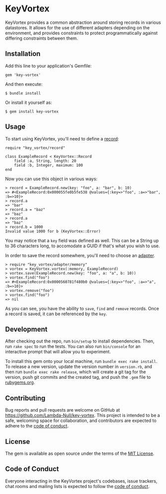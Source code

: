 # KeyVortex

KeyVortex provides a common abstraction around storing records in various datastores. It allows for the use of different adapters depending on the environment, and provides constraints to protect programmatically against differing constraints between them.

## Installation

Add this line to your application's Gemfile:

	gem 'key-vortex'

And then execute:

    $ bundle install

Or install it yourself as:

    $ gem install key-vortex

## Usage

To start using KeyVortex, you'll need to define a [record](https://rubydoc.info/gems/key-vortex/KeyVortex/Record/):

	require "key_vortex/record"

	class ExampleRecord < KeyVortex::Record
		field :a, String, length: 20
		field :b, Integer, maximum: 100
	end

Now you can use this object in various ways:

	> record = ExampleRecord.new(key: "foo", a: "bar", b: 10)
	=> #<ExampleRecord:0x000055fe0b5fe538 @values={:key=>"foo", :a=>"bar", :b=>10}>
	> record.a
	=> "bar"
	> record.a = "baz"
	=> "baz"
	> record.a
	=> "baz"
	> record.b = 1000
	Invalid value 1000 for b (KeyVortex::Error)

You may notice that a `key` field was defined as well. This can be a String up to 36 characters long, to accomodate a GUID if that's what you wish to use.

In order to save the record somewhere, you'll need to choose an [adapter](https://rubydoc.info/gems/key-vortex/KeyVortex/Adapter).

	> require "key_vortex/adapter/memory"
	> vortex = KeyVortex.vortex(:memory, ExampleRecord)
	> vortex.save(ExampleRecord.new(key: "foo", a: "a", b: 10))
	> vortex.find("foo")
	=> #<ExampleRecord:0x0000560781f480b0 @values={:key=>"foo", :a=>"a", :b=>10}>
	> vortex.remove("foo")
	> vortex.find("foo")
	=> nil

As you can see, you have the ability to `save`, `find` and `remove` records. Once a record is saved, it can be referenced by the `key`.

## Development

After checking out the repo, run `bin/setup` to install dependencies. Then, run `rake spec` to run the tests. You can also run `bin/console` for an interactive prompt that will allow you to experiment.

To install this gem onto your local machine, run `bundle exec rake install`. To release a new version, update the version number in `version.rb`, and then run `bundle exec rake release`, which will create a git tag for the version, push git commits and the created tag, and push the `.gem` file to [rubygems.org](https://rubygems.org).

## Contributing

Bug reports and pull requests are welcome on GitHub at https://github.com/Lambda-Null/key-vortex. This project is intended to be a safe, welcoming space for collaboration, and contributors are expected to adhere to the [code of conduct](https://github.com/Lambda-Null/key-vortex/blob/main/CODE_OF_CONDUCT.md).

## License

The gem is available as open source under the terms of the [MIT License](https://opensource.org/licenses/MIT).

## Code of Conduct

Everyone interacting in the KeyVortex project's codebases, issue trackers, chat rooms and mailing lists is expected to follow the [code of conduct](https://github.com/Lambda-Null/key-vortex/blob/main/CODE_OF_CONDUCT.md).
